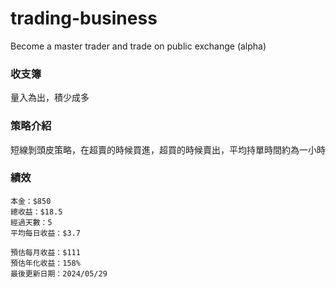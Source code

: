 # trading-business
Become a master trader and trade on public exchange (alpha)

### 收支簿
量入為出，積少成多

### 策略介紹
短線剝頭皮策略，在超賣的時候買進，超買的時候賣出，平均持單時間約為一小時

### 績效
```
本金：$850
總收益：$18.5
經過天數：5
平均每日收益：$3.7

預估每月收益：$111
預估年化收益：158%
最後更新日期：2024/05/29
```
